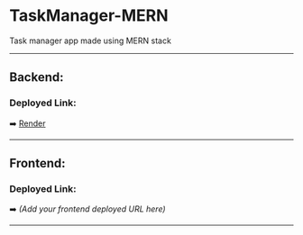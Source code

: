 # TaskManager-MERN
Task manager app made using MERN stack

---

## Backend:
### Deployed Link:
➡️ [Render](https://projects-98l0.onrender.com)

---

## Frontend:
### Deployed Link:
➡️ *(Add your frontend deployed URL here)*

---
